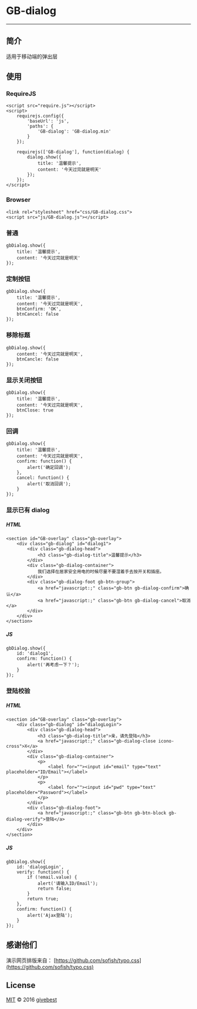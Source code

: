 # GB-dialog
----

## 简介

适用于移动端的弹出层
  

## 使用

### RequireJS

	<script src="require.js"></script>
	<script>
		requirejs.config({
			'baseUrl': 'js',
			'paths': {
                'GB-dialog': 'GB-dialog.min'
            }
		});

		requirejs(['GB-dialog'], function(dialog) {
			dialog.show({
                title: '温馨提示',
                content: '今天过完就是明天'
            });
		});
	</script>


### Browser
	
	<link rel="stylesheet" href="css/GB-dialog.css">
	<script src="js/GB-dialog.js"></script>


### 普通


	gbDialog.show({
	    title: '温馨提示',
	    content: '今天过完就是明天'
	});


### 定制按钮

	gbDialog.show({
	    title: '温馨提示',
	    content: '今天过完就是明天',
	    btnConfirm: 'OK',
	    btnCancel: false
	});


### 移除标题


	gbDialog.show({
	    content: '今天过完就是明天',
	    btnCancle: false
	});


### 显示关闭按钮


	gbDialog.show({
	    title: '温馨提示',
	    content: '今天过完就是明天',
	    btnClose: true
	});


### 回调


	gbDialog.show({
	    title: '温馨提示',
	    content: '今天过完就是明天',
	    confirm: function() {
	        alert('确定回调');
	    },
	    cancel: function() {
	        alert('取消回调');
	    }
	});


### 显示已有 dialog

##### HTML

	<section id="GB-overlay" class="gb-overlay">
        <div class="gb-dialog" id="dialog1">
            <div class="gb-dialog-head">
                <h3 class="gb-dialog-title">温馨提示</h3>
            </div>
            <div class="gb-dialog-container">
                我们选择在居家安全用电的时候尽量不要湿着手去按开关和插座。
            </div>
            <div class="gb-dialog-foot gb-btn-group">
                <a href="javascript:;" class="gb-btn gb-dialog-confirm">确认</a>
                <a href="javascript:;" class="gb-btn gb-dialog-cancel">取消</a>
            </div>
        </div>
	</section>


##### JS

	gbDialog.show({
	    id: 'dialog1',
	    confirm: function() {
	        alert('再考虑一下？');
	    }
	});


### 登陆校验

##### HTML

	<section id="GB-overlay" class="gb-overlay">
   		<div class="gb-dialog" id="dialogLogin">
            <div class="gb-dialog-head">
                <h3 class="gb-dialog-title">亲，请先登陆</h3>
                <a href="javascript:;" class="gb-dialog-close icono-cross">X</a>
            </div>
            <div class="gb-dialog-container">
                <p>
                    <label for=""><input id="email" type="text" placeholder="ID/Email"></label>
                </p>
                <p>
                    <label for=""><input id="pwd" type="text" placeholder="Password"></label>
                </p> 
            </div>
            <div class="gb-dialog-foot">
                <a href="javascript:;" class="gb-btn gb-btn-block gb-dialog-verify">登陆</a>
            </div>
        </div> 
    </section>

##### JS

	gbDialog.show({
	    id: 'dialogLogin',
	    verify: function() {
	        if (!email.value) {
	            alert('请输入ID/Email');
	            return false;
	        }
	        return true;
	    },
	    confirm: function() {
	        alert('Ajax登陆');
	    }
	});






## 感谢他们

演示网页排版来自： [https://github.com/sofish/typo.css](https://github.com/sofish/typo.css)       



## License

[MIT](./LICENSE) © 2016 [givebest](https://github.com/givebest)

 
